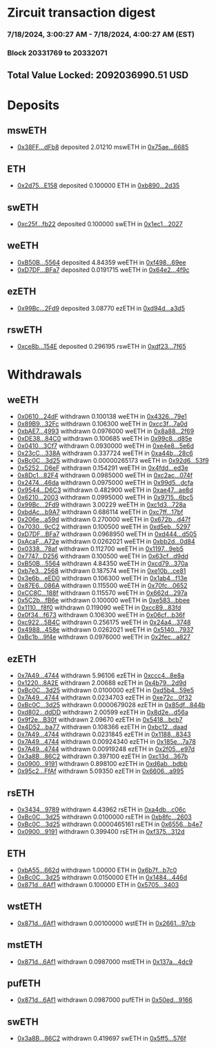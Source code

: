 # Zircuit transaction digest
### 7/18/2024, 3:00:27 AM - 7/18/2024, 4:00:27 AM (EST)
### Block 20331769 to 20332071

## Total Value Locked: 2092036990.51 USD

# Deposits
## mswETH
- [0x38FF...dFb8](https://etherscan.io/address/0x38FF2E334019F970Cf17FD36ec76772f84d7dFb8) deposited 2.01210 mswETH in [0x75ae...6685](https://etherscan.io/tx/0x38FF2E334019F970Cf17FD36ec76772f84d7dFb8)
## ETH
- [0x2d75...E158](https://etherscan.io/address/0x2d7581DCfbC0bcE64e2f45B0cdc601BA9c7AE158) deposited 0.100000 ETH in [0xb890...2d35](https://etherscan.io/tx/0x2d7581DCfbC0bcE64e2f45B0cdc601BA9c7AE158)
## swETH
- [0xc25f...fb22](https://etherscan.io/address/0xc25f0b1A078bD60BC67e1661940b8F7F3138fb22) deposited 0.100000 swETH in [0x1ec1...2027](https://etherscan.io/tx/0xc25f0b1A078bD60BC67e1661940b8F7F3138fb22)
## weETH
- [0xB50B...5564](https://etherscan.io/address/0xB50B26255A6a5EfA4Ef75eb978a92639dA185564) deposited 4.84359 weETH in [0xf498...69ee](https://etherscan.io/tx/0xB50B26255A6a5EfA4Ef75eb978a92639dA185564)
- [0xD7DF...BFa7](https://etherscan.io/address/0xD7DF7E085214743530afF339aFC420c7c720BFa7) deposited 0.0191715 weETH in [0x64e2...4f9c](https://etherscan.io/tx/0xD7DF7E085214743530afF339aFC420c7c720BFa7)
## ezETH
- [0x99Bc...2Fd9](https://etherscan.io/address/0x99BcEa6bB0403927fB3c038163478D5b42082Fd9) deposited 3.08770 ezETH in [0xd94d...a3d5](https://etherscan.io/tx/0x99BcEa6bB0403927fB3c038163478D5b42082Fd9)
## rswETH
- [0xce8b...154E](https://etherscan.io/address/0xce8ba808BB802AE5dBD7E992A432b9c781B5154E) deposited 0.296195 rswETH in [0xdf23...7f65](https://etherscan.io/tx/0xce8ba808BB802AE5dBD7E992A432b9c781B5154E)
# Withdrawals
## weETH
- [0x0610...24dF](https://etherscan.io/address/0x06106Aa5d5D7bBA360F40bAaB8C3dB28406C24dF) withdrawn 0.100138 weETH in [0x4326...79e1](https://etherscan.io/tx/0x06106Aa5d5D7bBA360F40bAaB8C3dB28406C24dF)
- [0x89B9...32Fc](https://etherscan.io/address/0x89B904c79005e2e3363215C43Bd53AF56A3C32Fc) withdrawn 0.106300 weETH in [0xcc3f...7a0d](https://etherscan.io/tx/0x89B904c79005e2e3363215C43Bd53AF56A3C32Fc)
- [0xbAE7...4993](https://etherscan.io/address/0xbAE7f40e69efe86bd14997DC90Db6A103fcb4993) withdrawn 0.0976000 weETH in [0x8a88...2f69](https://etherscan.io/tx/0xbAE7f40e69efe86bd14997DC90Db6A103fcb4993)
- [0xDE38...84C0](https://etherscan.io/address/0xDE38e42B21963602b18f6a39723639C94bdA84C0) withdrawn 0.100685 weETH in [0x99c8...d85e](https://etherscan.io/tx/0xDE38e42B21963602b18f6a39723639C94bdA84C0)
- [0x0410...3Cf7](https://etherscan.io/address/0x041078801CfFD45B77b750c8C44Ea1D69Ff03Cf7) withdrawn 0.0930000 weETH in [0xe4e8...5e6d](https://etherscan.io/tx/0x041078801CfFD45B77b750c8C44Ea1D69Ff03Cf7)
- [0x23cC...338A](https://etherscan.io/address/0x23cCB3BE9c5bE901E6fb55D2c375f67c3109338A) withdrawn 0.337724 weETH in [0xa44b...28c6](https://etherscan.io/tx/0x23cCB3BE9c5bE901E6fb55D2c375f67c3109338A)
- [0xBc0C...3d25](https://etherscan.io/address/0xBc0CBfc04fB4DEb175effc652bbe7f06Bb7c3d25) withdrawn 0.00000265173 weETH in [0x92d6...53f9](https://etherscan.io/tx/0xBc0CBfc04fB4DEb175effc652bbe7f06Bb7c3d25)
- [0x5252...D6eF](https://etherscan.io/address/0x5252521A9b416D9569a765a230507CBCbB94D6eF) withdrawn 0.154291 weETH in [0x4fdd...ed3e](https://etherscan.io/tx/0x5252521A9b416D9569a765a230507CBCbB94D6eF)
- [0x8Dc1...82F4](https://etherscan.io/address/0x8Dc1eE858676D8dfF0b9F736b33d61f3D52C82F4) withdrawn 0.0985000 weETH in [0xc2ac...074f](https://etherscan.io/tx/0x8Dc1eE858676D8dfF0b9F736b33d61f3D52C82F4)
- [0x2474...46da](https://etherscan.io/address/0x2474462276A060057B07a72D756018f0288a46da) withdrawn 0.0975000 weETH in [0x99d5...dcfa](https://etherscan.io/tx/0x2474462276A060057B07a72D756018f0288a46da)
- [0x9544...D6C3](https://etherscan.io/address/0x95443Ae1Af16A2c6d8140b5929C3CdDeaFCcD6C3) withdrawn 0.482900 weETH in [0xae47...ae8d](https://etherscan.io/tx/0x95443Ae1Af16A2c6d8140b5929C3CdDeaFCcD6C3)
- [0x6210...2003](https://etherscan.io/address/0x62103F22d5DF97C834Ef69Fad5b00A1E932e2003) withdrawn 0.0995000 weETH in [0x9715...6bc5](https://etherscan.io/tx/0x62103F22d5DF97C834Ef69Fad5b00A1E932e2003)
- [0x99Bc...2Fd9](https://etherscan.io/address/0x99BcEa6bB0403927fB3c038163478D5b42082Fd9) withdrawn 3.00229 weETH in [0xc1d3...728a](https://etherscan.io/tx/0x99BcEa6bB0403927fB3c038163478D5b42082Fd9)
- [0xbdAc...b9A7](https://etherscan.io/address/0xbdAcD9Db71c5D6693c459999011A42EF2338b9A7) withdrawn 0.686114 weETH in [0xc7ff...17bf](https://etherscan.io/tx/0xbdAcD9Db71c5D6693c459999011A42EF2338b9A7)
- [0x206e...a59d](https://etherscan.io/address/0x206eB81562964f07527a2649f918994f6421a59d) withdrawn 0.270000 weETH in [0x672b...d47f](https://etherscan.io/tx/0x206eB81562964f07527a2649f918994f6421a59d)
- [0x7030...9cC2](https://etherscan.io/address/0x70306Dd5d1551d7f4a2A2a5D5844Fb90324C9cC2) withdrawn 0.100500 weETH in [0xd5eb...5297](https://etherscan.io/tx/0x70306Dd5d1551d7f4a2A2a5D5844Fb90324C9cC2)
- [0xD7DF...BFa7](https://etherscan.io/address/0xD7DF7E085214743530afF339aFC420c7c720BFa7) withdrawn 0.0968950 weETH in [0xd444...d505](https://etherscan.io/tx/0xD7DF7E085214743530afF339aFC420c7c720BFa7)
- [0xAcaF...A72e](https://etherscan.io/address/0xAcaF6dD5AAc811d06C45A105AEd016CE38f2A72e) withdrawn 0.0262021 weETH in [0xbb2d...0d84](https://etherscan.io/tx/0xAcaF6dD5AAc811d06C45A105AEd016CE38f2A72e)
- [0x0338...78af](https://etherscan.io/address/0x0338b5A5f2055b4A35696012D49d22Fdd6DE78af) withdrawn 0.112700 weETH in [0x1197...9eb5](https://etherscan.io/tx/0x0338b5A5f2055b4A35696012D49d22Fdd6DE78af)
- [0x7747...D256](https://etherscan.io/address/0x7747BCa27948A8889D0011A830244BaFb833D256) withdrawn 0.100500 weETH in [0x63cf...d9dd](https://etherscan.io/tx/0x7747BCa27948A8889D0011A830244BaFb833D256)
- [0xB50B...5564](https://etherscan.io/address/0xB50B26255A6a5EfA4Ef75eb978a92639dA185564) withdrawn 4.84350 weETH in [0xcd79...370a](https://etherscan.io/tx/0xB50B26255A6a5EfA4Ef75eb978a92639dA185564)
- [0xb7e3...2568](https://etherscan.io/address/0xb7e392648014e16D61D308Bd6C55f5ef0D982568) withdrawn 0.187574 weETH in [0xe10b...ce81](https://etherscan.io/tx/0xb7e392648014e16D61D308Bd6C55f5ef0D982568)
- [0x3e6b...eED0](https://etherscan.io/address/0x3e6b0816C87079426805AA8E767c86538e57eED0) withdrawn 0.106300 weETH in [0x1ab4...f13e](https://etherscan.io/tx/0x3e6b0816C87079426805AA8E767c86538e57eED0)
- [0x87E6...086A](https://etherscan.io/address/0x87E6BA86ADa6D1636353e390FA4555A3736B086A) withdrawn 0.115500 weETH in [0x70fc...0652](https://etherscan.io/tx/0x87E6BA86ADa6D1636353e390FA4555A3736B086A)
- [0xCC8C...188f](https://etherscan.io/address/0xCC8C20C7024e9a941acaB7f996A873fa7Ea9188f) withdrawn 0.115570 weETH in [0x662d...297a](https://etherscan.io/tx/0xCC8C20C7024e9a941acaB7f996A873fa7Ea9188f)
- [0x5C2b...fB6e](https://etherscan.io/address/0x5C2b1F6F95c9134cFd6fd817D9169054F31AfB6e) withdrawn 0.100000 weETH in [0xe583...bbee](https://etherscan.io/tx/0x5C2b1F6F95c9134cFd6fd817D9169054F31AfB6e)
- [0x1110...f8f0](https://etherscan.io/address/0x111069efB5241D44F527F2F28eba5d26D7A2f8f0) withdrawn 0.119090 weETH in [0xcc89...83fd](https://etherscan.io/tx/0x111069efB5241D44F527F2F28eba5d26D7A2f8f0)
- [0x0f34...f673](https://etherscan.io/address/0x0f34b16DcfCB9778E03FbBB1065b30633620f673) withdrawn 0.106300 weETH in [0x06cf...b36f](https://etherscan.io/tx/0x0f34b16DcfCB9778E03FbBB1065b30633620f673)
- [0xc922...5B4C](https://etherscan.io/address/0xc9228674152C81320A6bc0bd269479abE9455B4C) withdrawn 0.256175 weETH in [0x24a4...3748](https://etherscan.io/tx/0xc9228674152C81320A6bc0bd269479abE9455B4C)
- [0x4988...458e](https://etherscan.io/address/0x4988a69A9CcE33302cf349C97fB20FC16902458e) withdrawn 0.0262021 weETH in [0x5140...7937](https://etherscan.io/tx/0x4988a69A9CcE33302cf349C97fB20FC16902458e)
- [0xBc1b...9f4e](https://etherscan.io/address/0xBc1b796F3daC054FccCF55D7832f76839B429f4e) withdrawn 0.0976000 weETH in [0x2fec...a827](https://etherscan.io/tx/0xBc1b796F3daC054FccCF55D7832f76839B429f4e)
## ezETH
- [0x7A49...4744](https://etherscan.io/address/0x7A493Be5c2ce014cD049Bf178a1ac0Db1B434744) withdrawn 5.96106 ezETH in [0xccc4...8e8a](https://etherscan.io/tx/0x7A493Be5c2ce014cD049Bf178a1ac0Db1B434744)
- [0x1220...8A2E](https://etherscan.io/address/0x1220D8c528aFA28165a1F065b3749E717DB98A2E) withdrawn 2.00688 ezETH in [0x4b79...2d9d](https://etherscan.io/tx/0x1220D8c528aFA28165a1F065b3749E717DB98A2E)
- [0xBc0C...3d25](https://etherscan.io/address/0xBc0CBfc04fB4DEb175effc652bbe7f06Bb7c3d25) withdrawn 0.0100000 ezETH in [0xd5b4...59e5](https://etherscan.io/tx/0xBc0CBfc04fB4DEb175effc652bbe7f06Bb7c3d25)
- [0x7A49...4744](https://etherscan.io/address/0x7A493Be5c2ce014cD049Bf178a1ac0Db1B434744) withdrawn 0.0234703 ezETH in [0xe72c...0f32](https://etherscan.io/tx/0x7A493Be5c2ce014cD049Bf178a1ac0Db1B434744)
- [0xBc0C...3d25](https://etherscan.io/address/0xBc0CBfc04fB4DEb175effc652bbe7f06Bb7c3d25) withdrawn 0.0000679028 ezETH in [0x85df...844b](https://etherscan.io/tx/0xBc0CBfc04fB4DEb175effc652bbe7f06Bb7c3d25)
- [0xd802...ddDD](https://etherscan.io/address/0xd802fFA78Bb8e16aC214A1ac01a96108c10DddDD) withdrawn 2.00599 ezETH in [0x8d2e...d56a](https://etherscan.io/tx/0xd802fFA78Bb8e16aC214A1ac01a96108c10DddDD)
- [0x9f2e...B30f](https://etherscan.io/address/0x9f2e1Cf4277c3235DF6189CB2B2Fc95C05CdB30f) withdrawn 2.09670 ezETH in [0x5418...bcb7](https://etherscan.io/tx/0x9f2e1Cf4277c3235DF6189CB2B2Fc95C05CdB30f)
- [0x4D52...ba77](https://etherscan.io/address/0x4D52ECa640286381dbf9793988FfFe27202Aba77) withdrawn 0.108366 ezETH in [0xbc12...daad](https://etherscan.io/tx/0x4D52ECa640286381dbf9793988FfFe27202Aba77)
- [0x7A49...4744](https://etherscan.io/address/0x7A493Be5c2ce014cD049Bf178a1ac0Db1B434744) withdrawn 0.0231845 ezETH in [0x1188...8343](https://etherscan.io/tx/0x7A493Be5c2ce014cD049Bf178a1ac0Db1B434744)
- [0x7A49...4744](https://etherscan.io/address/0x7A493Be5c2ce014cD049Bf178a1ac0Db1B434744) withdrawn 0.00924340 ezETH in [0x185e...7a78](https://etherscan.io/tx/0x7A493Be5c2ce014cD049Bf178a1ac0Db1B434744)
- [0x7A49...4744](https://etherscan.io/address/0x7A493Be5c2ce014cD049Bf178a1ac0Db1B434744) withdrawn 0.00919248 ezETH in [0x2f05...e97d](https://etherscan.io/tx/0x7A493Be5c2ce014cD049Bf178a1ac0Db1B434744)
- [0x3a8B...86C2](https://etherscan.io/address/0x3a8B4086cAebccf7adF38EB100801b44b68D86C2) withdrawn 0.397100 ezETH in [0xc13d...367b](https://etherscan.io/tx/0x3a8B4086cAebccf7adF38EB100801b44b68D86C2)
- [0x0900...9191](https://etherscan.io/address/0x090030cC85178dec10dD4ACf11BD9981710a9191) withdrawn 0.898100 ezETH in [0xd6ab...bdbb](https://etherscan.io/tx/0x090030cC85178dec10dD4ACf11BD9981710a9191)
- [0x95c2...FfAf](https://etherscan.io/address/0x95c26770ffD65108f268659656D8607214F8FfAf) withdrawn 5.09350 ezETH in [0x6606...a995](https://etherscan.io/tx/0x95c26770ffD65108f268659656D8607214F8FfAf)
## rsETH
- [0x3434...9789](https://etherscan.io/address/0x34349c5569e7B846c3558961552D2202760A9789) withdrawn 4.43962 rsETH in [0xa4db...c06c](https://etherscan.io/tx/0x34349c5569e7B846c3558961552D2202760A9789)
- [0xBc0C...3d25](https://etherscan.io/address/0xBc0CBfc04fB4DEb175effc652bbe7f06Bb7c3d25) withdrawn 0.0100000 rsETH in [0xb8fc...2603](https://etherscan.io/tx/0xBc0CBfc04fB4DEb175effc652bbe7f06Bb7c3d25)
- [0xBc0C...3d25](https://etherscan.io/address/0xBc0CBfc04fB4DEb175effc652bbe7f06Bb7c3d25) withdrawn 0.0000465161 rsETH in [0x6556...b4e7](https://etherscan.io/tx/0xBc0CBfc04fB4DEb175effc652bbe7f06Bb7c3d25)
- [0x0900...9191](https://etherscan.io/address/0x090030cC85178dec10dD4ACf11BD9981710a9191) withdrawn 0.399400 rsETH in [0xf375...312d](https://etherscan.io/tx/0x090030cC85178dec10dD4ACf11BD9981710a9191)
## ETH
- [0xbA55...662d](https://etherscan.io/address/0xbA55BDbF959DF826dA6c35487eB15FaD2164662d) withdrawn 1.00000 ETH in [0x6b7f...b7c0](https://etherscan.io/tx/0xbA55BDbF959DF826dA6c35487eB15FaD2164662d)
- [0xBc0C...3d25](https://etherscan.io/address/0xBc0CBfc04fB4DEb175effc652bbe7f06Bb7c3d25) withdrawn 0.0150000 ETH in [0x1484...446d](https://etherscan.io/tx/0xBc0CBfc04fB4DEb175effc652bbe7f06Bb7c3d25)
- [0x871d...6Af1](https://etherscan.io/address/0x871d64e9eC75aeEE6e4835aA61fFE01FeE3D6Af1) withdrawn 0.100000 ETH in [0x5705...3403](https://etherscan.io/tx/0x871d64e9eC75aeEE6e4835aA61fFE01FeE3D6Af1)
## wstETH
- [0x871d...6Af1](https://etherscan.io/address/0x871d64e9eC75aeEE6e4835aA61fFE01FeE3D6Af1) withdrawn 0.00100000 wstETH in [0x2661...97cb](https://etherscan.io/tx/0x871d64e9eC75aeEE6e4835aA61fFE01FeE3D6Af1)
## mstETH
- [0x871d...6Af1](https://etherscan.io/address/0x871d64e9eC75aeEE6e4835aA61fFE01FeE3D6Af1) withdrawn 0.0987000 mstETH in [0x137a...4dc9](https://etherscan.io/tx/0x871d64e9eC75aeEE6e4835aA61fFE01FeE3D6Af1)
## pufETH
- [0x871d...6Af1](https://etherscan.io/address/0x871d64e9eC75aeEE6e4835aA61fFE01FeE3D6Af1) withdrawn 0.0987000 pufETH in [0x50ed...9166](https://etherscan.io/tx/0x871d64e9eC75aeEE6e4835aA61fFE01FeE3D6Af1)
## swETH
- [0x3a8B...86C2](https://etherscan.io/address/0x3a8B4086cAebccf7adF38EB100801b44b68D86C2) withdrawn 0.419697 swETH in [0x5ff5...576f](https://etherscan.io/tx/0x3a8B4086cAebccf7adF38EB100801b44b68D86C2)
